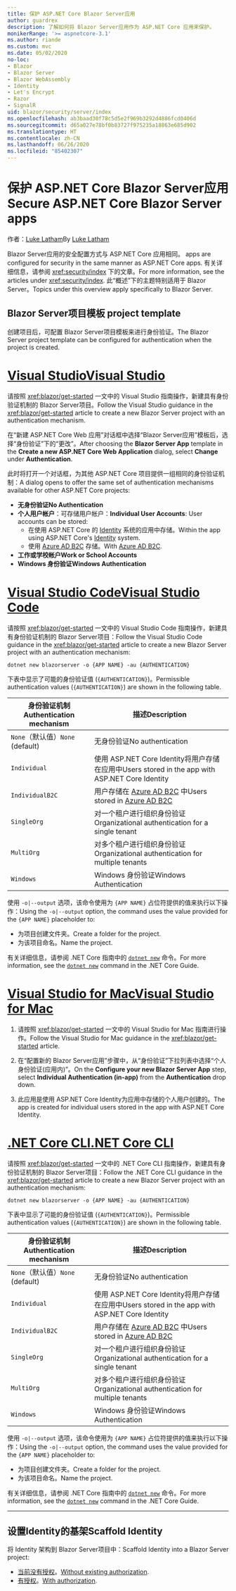 ```yaml
---
title: 保护 ASP.NET Core Blazor Server应用
author: guardrex
description: 了解如何将 Blazor Server应用作为 ASP.NET Core 应用来保护。
monikerRange: '>= aspnetcore-3.1'
ms.author: riande
ms.custom: mvc
ms.date: 05/02/2020
no-loc:
- Blazor
- Blazor Server
- Blazor WebAssembly
- Identity
- Let's Encrypt
- Razor
- SignalR
uid: blazor/security/server/index
ms.openlocfilehash: ab3baad30f78c5d5e2f969b3292d4886fcd0406d
ms.sourcegitcommit: d65a027e78bf0b83727f975235a18863e685d902
ms.translationtype: HT
ms.contentlocale: zh-CN
ms.lasthandoff: 06/26/2020
ms.locfileid: "85402307"
---
```

# <a name="secure-aspnet-core-blazor-server-apps"></a><span data-ttu-id="aa88c-103">保护 ASP.NET Core Blazor Server应用</span><span class="sxs-lookup"><span data-stu-id="aa88c-103">Secure ASP.NET Core Blazor Server apps</span></span>

<span data-ttu-id="aa88c-104">作者：[Luke Latham](https://github.com/guardrex)</span><span class="sxs-lookup"><span data-stu-id="aa88c-104">By [Luke Latham](https://github.com/guardrex)</span></span>

Blazor Server<span data-ttu-id="aa88c-105">应用的安全配置方式与 ASP.NET Core 应用相同。</span><span class="sxs-lookup"><span data-stu-id="aa88c-105"> apps are configured for security in the same manner as ASP.NET Core apps.</span></span> <span data-ttu-id="aa88c-106">有关详细信息，请参阅 <xref:security/index> 下的文章。</span><span class="sxs-lookup"><span data-stu-id="aa88c-106">For more information, see the articles under <xref:security/index>.</span></span> <span data-ttu-id="aa88c-107">此“概述”下的主题特别适用于 Blazor Server。</span><span class="sxs-lookup"><span data-stu-id="aa88c-107">Topics under this overview apply specifically to Blazor Server.</span></span> 

## <a name="blazor-server-project-template"></a>Blazor Server<span data-ttu-id="aa88c-108">项目模板</span><span class="sxs-lookup"><span data-stu-id="aa88c-108"> project template</span></span>

<span data-ttu-id="aa88c-109">创建项目后，可配置 Blazor Server项目模板来进行身份验证。</span><span class="sxs-lookup"><span data-stu-id="aa88c-109">The Blazor Server project template can be configured for authentication when the project is created.</span></span>

# <a name="visual-studio"></a>[<span data-ttu-id="aa88c-110">Visual Studio</span><span class="sxs-lookup"><span data-stu-id="aa88c-110">Visual Studio</span></span>](#tab/visual-studio)

<span data-ttu-id="aa88c-111">请按照 <xref:blazor/get-started> 一文中的 Visual Studio 指南操作，新建具有身份验证机制的 Blazor Server项目。</span><span class="sxs-lookup"><span data-stu-id="aa88c-111">Follow the Visual Studio guidance in the <xref:blazor/get-started> article to create a new Blazor Server project with an authentication mechanism.</span></span>

<span data-ttu-id="aa88c-112">在“新建 ASP.NET Core Web 应用”对话框中选择“Blazor Server应用”模板后，选择“身份验证”下的“更改”。</span><span class="sxs-lookup"><span data-stu-id="aa88c-112">After choosing the **Blazor Server App** template in the **Create a new ASP.NET Core Web Application** dialog, select **Change** under **Authentication**.</span></span>

<span data-ttu-id="aa88c-113">此时将打开一个对话框，为其他 ASP.NET Core 项目提供一组相同的身份验证机制：</span><span class="sxs-lookup"><span data-stu-id="aa88c-113">A dialog opens to offer the same set of authentication mechanisms available for other ASP.NET Core projects:</span></span>

* <span data-ttu-id="aa88c-114">**无身份验证**</span><span class="sxs-lookup"><span data-stu-id="aa88c-114">**No Authentication**</span></span>
* <span data-ttu-id="aa88c-115">**个人用户帐户**：可存储用户帐户：</span><span class="sxs-lookup"><span data-stu-id="aa88c-115">**Individual User Accounts**: User accounts can be stored:</span></span>
  * <span data-ttu-id="aa88c-116">在使用 ASP.NET Core 的 [Identity](xref:security/authentication/identity) 系统的应用中存储。</span><span class="sxs-lookup"><span data-stu-id="aa88c-116">Within the app using ASP.NET Core's [Identity](xref:security/authentication/identity) system.</span></span>
  * <span data-ttu-id="aa88c-117">使用 [Azure AD B2C](xref:security/authentication/azure-ad-b2c) 存储。</span><span class="sxs-lookup"><span data-stu-id="aa88c-117">With [Azure AD B2C](xref:security/authentication/azure-ad-b2c).</span></span>
* <span data-ttu-id="aa88c-118">**工作或学校帐户**</span><span class="sxs-lookup"><span data-stu-id="aa88c-118">**Work or School Accounts**</span></span>
* <span data-ttu-id="aa88c-119">**Windows 身份验证**</span><span class="sxs-lookup"><span data-stu-id="aa88c-119">**Windows Authentication**</span></span>

# <a name="visual-studio-code"></a>[<span data-ttu-id="aa88c-120">Visual Studio Code</span><span class="sxs-lookup"><span data-stu-id="aa88c-120">Visual Studio Code</span></span>](#tab/visual-studio-code)

<span data-ttu-id="aa88c-121">请按照 <xref:blazor/get-started> 一文中的 Visual Studio Code 指南操作，新建具有身份验证机制的 Blazor Server项目：</span><span class="sxs-lookup"><span data-stu-id="aa88c-121">Follow the Visual Studio Code guidance in the <xref:blazor/get-started> article to create a new Blazor Server project with an authentication mechanism:</span></span>

```dotnetcli
dotnet new blazorserver -o {APP NAME} -au {AUTHENTICATION}
```

<span data-ttu-id="aa88c-122">下表中显示了可能的身份验证值 (`{AUTHENTICATION}`)。</span><span class="sxs-lookup"><span data-stu-id="aa88c-122">Permissible authentication values (`{AUTHENTICATION}`) are shown in the following table.</span></span>

| <span data-ttu-id="aa88c-123">身份验证机制</span><span class="sxs-lookup"><span data-stu-id="aa88c-123">Authentication mechanism</span></span> | <span data-ttu-id="aa88c-124">描述</span><span class="sxs-lookup"><span data-stu-id="aa88c-124">Description</span></span> |
| ------------------------ | ----------- |
| <span data-ttu-id="aa88c-125">`None`（默认值）</span><span class="sxs-lookup"><span data-stu-id="aa88c-125">`None` (default)</span></span>         | <span data-ttu-id="aa88c-126">无身份验证</span><span class="sxs-lookup"><span data-stu-id="aa88c-126">No authentication</span></span> |
| `Individual`             | <span data-ttu-id="aa88c-127">使用 ASP.NET Core Identity将用户存储在应用中</span><span class="sxs-lookup"><span data-stu-id="aa88c-127">Users stored in the app with ASP.NET Core Identity</span></span> |
| `IndividualB2C`          | <span data-ttu-id="aa88c-128">用户存储在 [Azure AD B2C](xref:security/authentication/azure-ad-b2c) 中</span><span class="sxs-lookup"><span data-stu-id="aa88c-128">Users stored in [Azure AD B2C](xref:security/authentication/azure-ad-b2c)</span></span> |
| `SingleOrg`              | <span data-ttu-id="aa88c-129">对一个租户进行组织身份验证</span><span class="sxs-lookup"><span data-stu-id="aa88c-129">Organizational authentication for a single tenant</span></span> |
| `MultiOrg`               | <span data-ttu-id="aa88c-130">对多个租户进行组织身份验证</span><span class="sxs-lookup"><span data-stu-id="aa88c-130">Organizational authentication for multiple tenants</span></span> |
| `Windows`                | <span data-ttu-id="aa88c-131">Windows 身份验证</span><span class="sxs-lookup"><span data-stu-id="aa88c-131">Windows Authentication</span></span> |

<span data-ttu-id="aa88c-132">使用 `-o|--output` 选项，该命令使用为 `{APP NAME}` 占位符提供的值来执行以下操作：</span><span class="sxs-lookup"><span data-stu-id="aa88c-132">Using the `-o|--output` option, the command uses the value provided for the `{APP NAME}` placeholder to:</span></span>

* <span data-ttu-id="aa88c-133">为项目创建文件夹。</span><span class="sxs-lookup"><span data-stu-id="aa88c-133">Create a folder for the project.</span></span>
* <span data-ttu-id="aa88c-134">为该项目命名。</span><span class="sxs-lookup"><span data-stu-id="aa88c-134">Name the project.</span></span>

<span data-ttu-id="aa88c-135">有关详细信息，请参阅 .NET Core 指南中的 [`dotnet new`](/dotnet/core/tools/dotnet-new) 命令。</span><span class="sxs-lookup"><span data-stu-id="aa88c-135">For more information, see the [`dotnet new`](/dotnet/core/tools/dotnet-new) command in the .NET Core Guide.</span></span>

# <a name="visual-studio-for-mac"></a>[<span data-ttu-id="aa88c-136">Visual Studio for Mac</span><span class="sxs-lookup"><span data-stu-id="aa88c-136">Visual Studio for Mac</span></span>](#tab/visual-studio-mac)

1. <span data-ttu-id="aa88c-137">请按照 <xref:blazor/get-started> 一文中的 Visual Studio for Mac 指南进行操作。</span><span class="sxs-lookup"><span data-stu-id="aa88c-137">Follow the Visual Studio for Mac guidance in the <xref:blazor/get-started> article.</span></span>

1. <span data-ttu-id="aa88c-138">在“配置新的 Blazor Server应用”步骤中，从“身份验证”下拉列表中选择“个人身份验证(应用内)”。</span><span class="sxs-lookup"><span data-stu-id="aa88c-138">On the **Configure your new Blazor Server App** step, select **Individual Authentication (in-app)** from the **Authentication** drop down.</span></span>

1. <span data-ttu-id="aa88c-139">此应用是使用 ASP.NET Core Identity为应用中存储的个人用户创建的。</span><span class="sxs-lookup"><span data-stu-id="aa88c-139">The app is created for individual users stored in the app with ASP.NET Core Identity.</span></span>

# <a name="net-core-cli"></a>[<span data-ttu-id="aa88c-140">.NET Core CLI</span><span class="sxs-lookup"><span data-stu-id="aa88c-140">.NET Core CLI</span></span>](#tab/netcore-cli/)

<span data-ttu-id="aa88c-141">请按照 <xref:blazor/get-started> 一文中的 .NET Core CLI 指南操作，新建具有身份验证机制的 Blazor Server项目：</span><span class="sxs-lookup"><span data-stu-id="aa88c-141">Follow the .NET Core CLI guidance in the <xref:blazor/get-started> article to create a new Blazor Server project with an authentication mechanism:</span></span>

```dotnetcli
dotnet new blazorserver -o {APP NAME} -au {AUTHENTICATION}
```

<span data-ttu-id="aa88c-142">下表中显示了可能的身份验证值 (`{AUTHENTICATION}`)。</span><span class="sxs-lookup"><span data-stu-id="aa88c-142">Permissible authentication values (`{AUTHENTICATION}`) are shown in the following table.</span></span>

| <span data-ttu-id="aa88c-143">身份验证机制</span><span class="sxs-lookup"><span data-stu-id="aa88c-143">Authentication mechanism</span></span> | <span data-ttu-id="aa88c-144">描述</span><span class="sxs-lookup"><span data-stu-id="aa88c-144">Description</span></span> |
| ------------------------ | ----------- |
| <span data-ttu-id="aa88c-145">`None`（默认值）</span><span class="sxs-lookup"><span data-stu-id="aa88c-145">`None` (default)</span></span>         | <span data-ttu-id="aa88c-146">无身份验证</span><span class="sxs-lookup"><span data-stu-id="aa88c-146">No authentication</span></span> |
| `Individual`             | <span data-ttu-id="aa88c-147">使用 ASP.NET Core Identity将用户存储在应用中</span><span class="sxs-lookup"><span data-stu-id="aa88c-147">Users stored in the app with ASP.NET Core Identity</span></span> |
| `IndividualB2C`          | <span data-ttu-id="aa88c-148">用户存储在 [Azure AD B2C](xref:security/authentication/azure-ad-b2c) 中</span><span class="sxs-lookup"><span data-stu-id="aa88c-148">Users stored in [Azure AD B2C](xref:security/authentication/azure-ad-b2c)</span></span> |
| `SingleOrg`              | <span data-ttu-id="aa88c-149">对一个租户进行组织身份验证</span><span class="sxs-lookup"><span data-stu-id="aa88c-149">Organizational authentication for a single tenant</span></span> |
| `MultiOrg`               | <span data-ttu-id="aa88c-150">对多个租户进行组织身份验证</span><span class="sxs-lookup"><span data-stu-id="aa88c-150">Organizational authentication for multiple tenants</span></span> |
| `Windows`                | <span data-ttu-id="aa88c-151">Windows 身份验证</span><span class="sxs-lookup"><span data-stu-id="aa88c-151">Windows Authentication</span></span> |

<span data-ttu-id="aa88c-152">使用 `-o|--output` 选项，该命令使用为 `{APP NAME}` 占位符提供的值来执行以下操作：</span><span class="sxs-lookup"><span data-stu-id="aa88c-152">Using the `-o|--output` option, the command uses the value provided for the `{APP NAME}` placeholder to:</span></span>

* <span data-ttu-id="aa88c-153">为项目创建文件夹。</span><span class="sxs-lookup"><span data-stu-id="aa88c-153">Create a folder for the project.</span></span>
* <span data-ttu-id="aa88c-154">为该项目命名。</span><span class="sxs-lookup"><span data-stu-id="aa88c-154">Name the project.</span></span>

<span data-ttu-id="aa88c-155">有关详细信息，请参阅 .NET Core 指南中的 [`dotnet new`](/dotnet/core/tools/dotnet-new) 命令。</span><span class="sxs-lookup"><span data-stu-id="aa88c-155">For more information, see the [`dotnet new`](/dotnet/core/tools/dotnet-new) command in the .NET Core Guide.</span></span>

---

## <a name="scaffold-identity"></a><span data-ttu-id="aa88c-156">设置Identity的基架</span><span class="sxs-lookup"><span data-stu-id="aa88c-156">Scaffold Identity</span></span>

<span data-ttu-id="aa88c-157">将 Identity 架构到 Blazor Server项目中：</span><span class="sxs-lookup"><span data-stu-id="aa88c-157">Scaffold Identity into a Blazor Server project:</span></span>

* <span data-ttu-id="aa88c-158">[当前没有授权](xref:security/authentication/scaffold-identity#scaffold-identity-into-a-blazor-server-project-without-existing-authorization)。</span><span class="sxs-lookup"><span data-stu-id="aa88c-158">[Without existing authorization](xref:security/authentication/scaffold-identity#scaffold-identity-into-a-blazor-server-project-without-existing-authorization).</span></span>
* <span data-ttu-id="aa88c-159">[有授权](xref:security/authentication/scaffold-identity#scaffold-identity-into-a-blazor-server-project-with-authorization)。</span><span class="sxs-lookup"><span data-stu-id="aa88c-159">[With authorization](xref:security/authentication/scaffold-identity#scaffold-identity-into-a-blazor-server-project-with-authorization).</span></span>
